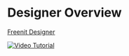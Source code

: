 # Designer Overview

[Freenit Designer](https://designer.meka.rs/)

[![Video Tutorial](https://raw.githubusercontent.com/freenit-framework/frontend-tutorial/step/01/screenshot.png)](https://www.youtube.com/watch?v=l1CD-84fs8k&list=PLpeJ1COhO5ak9X3UE85mlFZrrIxiPynKy&index=1)
